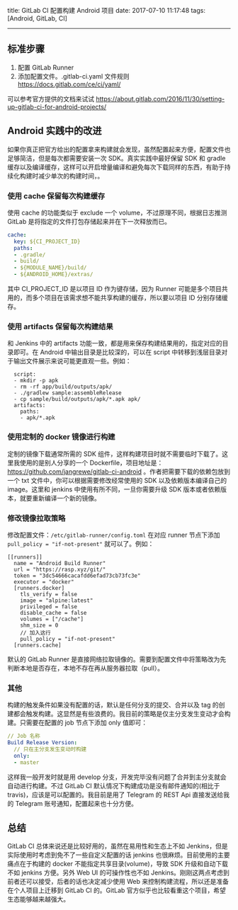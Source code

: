 title: GitLab CI 配置构建 Android 项目
date: 2017-07-10 11:17:48
tags: [Android, GitLab, CI]

---

## 标准步骤

1. 配置 GitLab Runner
2. 添加配置文件。.gitlab-ci.yaml 文件规则 https://docs.gitlab.com/ce/ci/yaml/

可以参考官方提供的文档来试试 https://about.gitlab.com/2016/11/30/setting-up-gitlab-ci-for-android-projects/

<!--more-->

## Android 实践中的改进

如果你真正把官方给出的配置拿来构建就会发现，虽然配置起来方便，配置文件也足够简洁，但是每次都需要安装一次 SDK。真实实践中最好保留 SDK 和 gradle 缓存以及编译缓存，这样可以开启增量编译和避免每次下载同样的东西，有助于持续化构建时减少单次的构建时间，。

### 使用 cache 保留每次构建缓存

使用 cache 的功能类似于 exclude 一个 volume，不过原理不同，根据日志推测 GitLab 是将指定的文件打包存储起来并在下一次释放而已。

```yaml
cache:
  key: ${CI_PROJECT_ID}
  paths:
  - .gradle/
  - build/
  - ${MODULE_NAME}/build/
  - ${ANDROID_HOME}/extras/
```

其中 CI_PROJECT_ID 是以项目 ID 作为键存储，因为 Runner 可能是多个项目共用的，而多个项目在该需求想不能共享构建的缓存，所以要以项目 ID 分别存储缓存。

### 使用 artifacts 保留每次构建结果

和 Jenkins 中的 artifacts 功能一致，都是用来保存构建结果用的，指定对应的目录即可。在 Android 中输出目录是比较深的，可以在 script 中转移到浅层目录对于输出文件展示来说可能更直观一些。例如：

```
  script:
  - mkdir -p apk
  - rm -rf app/build/outputs/apk/
  - ./gradlew sample:assembleRelease
  - cp sample/build/outputs/apk/*.apk apk/
  artifacts:
    paths:
    - apk/*.apk
```

### 使用定制的 docker 镜像进行构建

定制的镜像下载通常所需的 SDK 组件，这样构建项目时就不需要临时下载了。这里我使用的是别人分享的一个 Dockerfile，项目地址是：https://github.com/jangrewe/gitlab-ci-android 。作者把需要下载的依赖包放到一个 txt 文件中，你可以根据需要修改经常使用的 SDK 以及依赖版本编译自己的 image。这里和 jenkins 中使用有所不同，一旦你需要升级 SDK 版本或者依赖版本，就要重新编译一个新的镜像。

### 修改镜像拉取策略

修改配置文件：`/etc/gitlab-runner/config.toml` 在对应 runner 节点下添加 `pull_policy = "if-not-present"` 就可以了。例如：

```
[[runners]]
  name = "Android Build Runner"
  url = "https://rasp.xyz/git/"
  token = "3dc54666cacafdd6efad73cb73fc3e"
  executor = "docker"
  [runners.docker]
    tls_verify = false
    image = "alpine:latest"
    privileged = false
    disable_cache = false
    volumes = ["/cache"]
    shm_size = 0
    // 加入这行
    pull_policy = "if-not-present"
  [runners.cache]
```

默认的 GitLab Runner 是直接网络拉取镜像的。需要到配置文件中将策略改为先判断本地是否存在，本地不存在再从服务器拉取（pull）。

### 其他

构建的触发条件如果没有配置的话，默认是任何分支的提交、合并以及 tag 的创建都会触发构建。这显然是有些浪费的。我目前的策略是仅主分支发生变动才会构建。只需要在配置的 job 节点下添加 only 值即可：

```yaml
// Job 名称
Build Release Version:
  // 只在主分支发生变动时构建
  only:
  - master
```

这样我一般开发时就是用 develop 分支，开发完毕没有问题了合并到主分支就会自动进行构建。不过 GitLab CI 默认情况下构建成功是没有邮件通知的(相比于 travis)，应该是可以配置的。我目前是用了 Telegram 的 REST Api 直接发送给我的 Telegram 账号通知，配置起来也十分方便。

## 总结

GitLab CI 总体来说还是比较好用的，虽然在易用性和生态上不如 Jenkins，但是实际使用时考虑到免不了一些自定义配置的话 jenkins 也很麻烦。目前使用的主要痛点在于构建的 docker 不能指定共享目录(volume)，导致 SDK 升级和自动下载不如 jenkins 方便。另外 Web UI 的可操作性也不如 Jenkins。刚刚这两点考虑到前者还可以接受，后者的话也决定减少使用 Web 来控制构建流程，所以还是准备在个人项目上迁移到 GitLab CI 的。GitLab 官方似乎也比较看重这个项目，希望生态能够越来越强大。

